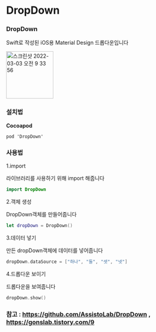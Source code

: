 # DropDown

### DropDown

Swift로 작성된 iOS용 Material Design 드롭다운입니다

<img width="127" alt="스크린샷 2022-03-03 오전 9 33 56" src="https://user-images.githubusercontent.com/81547954/156473311-4e667063-267f-4a2e-8748-9dfb7cad8f04.png">


### 설치법

**Cocoapod**

```
pod 'DropDown'
```

### 사용법

1.import

라이브러리를 사용하기 위해 import 해줍니다

```swift
import DropDown
```

2.객체 생성

DropDown객체를 만들어줍니다

```swift
let dropDown = DropDown()
```

3.데이터 넣기 

만든 dropDown객체에 데이터를 넣어줍니다

```swift
dropDown.dataSource = ["하나", "둘", "셋", "넷"]
```

4.드롭다운 보이기

드롭다운을 보여줍니다

```swift
dropDown.show()
```

### 참고 : https://github.com/AssistoLab/DropDown , https://gonslab.tistory.com/9
